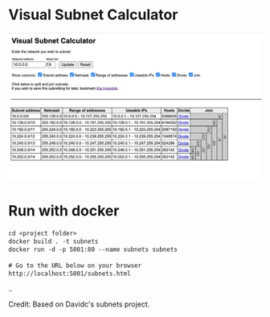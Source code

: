 # Visual Subnet Calculator


![Subnet Visualizer](./img/visualsubnet.jpg)

# Run with docker

```
cd <project folder>
docker build . -t subnets
docker run -d -p 5001:80 --name subnets subnets

# Go to the URL below on your browser 
http://localhost:5001/subnets.html
```



..

Credit: Based on Davidc's subnets project. 